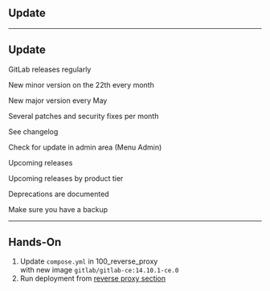 <!-- .slide: id="gitlab_update" class="vertical-center" -->

<i class="fa-duotone fa-rotate fa-8x fa-duotone-colors" style="float: right; color: grey;"></i>

## Update

---

## Update

<i class="fa-duotone fa-rotate fa-4x fa-duotone-colors" style="float: right;"></i>

GitLab releases regularly [<i class="fa-solid fa-arrow-up-right-from-square"></i>](https://about.gitlab.com/releases/categories/releases/)

New minor version on the 22th every month

New major version every May

Several patches and security fixes per month

See changelog [<i class="fa-solid fa-arrow-up-right-from-square"></i>](https://gitlab.com/gitlab-org/gitlab/-/blob/master/CHANGELOG.md)

Check for update in admin area (Menu <i class="fa-regular fa-arrow-right"></i> Admin)

Upcoming releases [<i class="fa-solid fa-arrow-up-right-from-square"></i>](https://about.gitlab.com/upcoming-releases/)

Upcoming releases by product tier [<i class="fa-solid fa-arrow-up-right-from-square"></i>](https://about.gitlab.com/direction/paid_tiers/)

Deprecations are documented [<i class="fa-solid fa-arrow-up-right-from-square"></i>](https://docs.gitlab.com/ee/update/deprecations)

Make sure you have a backup [<i class="fa-solid fa-arrow-up-right-from-square"></i>](https://docs.gitlab.com/ee/raketasks/backup_restore.html)

---

## Hands-On

1. Update `compose.yml` in 100_reverse_proxy<br>with new image `gitlab/gitlab-ce:14.10.1-ce.0`
1. Run deployment from [reverse proxy section](#/gitlab_traefik)
